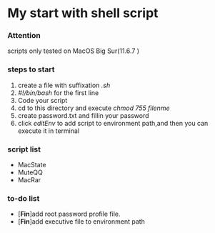 # My start with shell script

### Attention 

scripts only tested on MacOS Big Sur(11.6.7 )

### steps to start


1. create a file with suffixation *.sh*
2. *#!/bin/bash* for the first line
3. Code your script
4. cd to this directory and execute *chmod 755 filenme*
5. create password.txt and fillin your password 
6. click *editEnv* to add script to environment path,and then you can execute it in terminal

### script list

- MacState
- MuteQQ
- MacRar

### to-do list

- [**Fin**]add root password profile file.
- [**Fin**]add executive file to environment path

